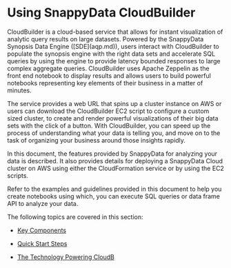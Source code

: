 # Using <!--iSight-Cloud-->SnappyData CloudBuilder
<!--iSight-Cloud-->CloudBuilder is a cloud-based service that allows for instant visualization of analytic query results on large datasets. Powered by the SnappyData Synopsis Data Engine ([SDE](aqp.md)), users interact with <!--iSight-Cloud-->CloudBuilder to populate the synopsis engine with the right data sets and accelerate SQL queries by using the engine to provide latency bounded responses to large complex aggregate queries. 

<!--iSight-Cloud-->CloudBuilder uses Apache Zeppelin as the front end notebook to display results and allows users to build powerful notebooks representing key elements of their business in a matter of minutes. 

The service provides a web URL that spins up a cluster instance on AWS or users can download the <!--iSight-Cloud-->CloudBuilder EC2 script to configure a custom sized cluster, to create and render powerful visualizations of their big data sets with the click of a button. 
With <!--iSight-Cloud-->CloudBuilder, you can speed up the process of understanding what your data is telling you, and move on to the task of organizing your business around those insights rapidly.

In this document, the features provided by SnappyData for analyzing your data is described. It also provides details for deploying a SnappyData Cloud cluster on AWS using either the CloudFormation service or by using the EC2 scripts.

Refer to the examples and guidelines provided in this document to help you create notebooks using which, you can execute SQL queries or data frame API to analyze your data.

The following topics are covered in this section:

* [Key Components](isight/key_components.md)

* [Quick Start Steps](isight/quick_start_steps.md)

* [The Technology Powering CloudB](isight/the_technology_powering_isight_cloud.md)




